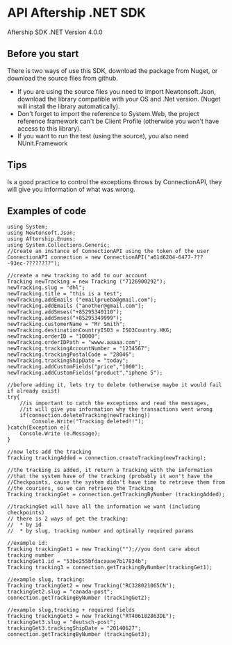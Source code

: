 API Aftership .NET SDK
==============

Aftership SDK .NET Version 4.0.0

Before you start
--------------

There is two ways of use this SDK, download the package from Nuget, or download
the source files from github.

  - If you are using the source files you need to import Newtonsoft.Json,
  download the library compatible with your OS and .Net version. (Nuget will
  install the library automatically).
  - Don't forget to import the reference to System.Web, the project reference
  framework can't be Client Profile (otherwise you won't have access to this
  library).
  - If you want to run the test (using the source), you also need NUnit.Framework


Tips
--------------

  Is a good practice to control the exceptions throws by ConnectionAPI, they
  will give you information of what was wrong.


Examples of code
--------------

	using System;
	using Newtonsoft.Json;
	using Aftership.Enums;
	using System.Collections.Generic;
	//Create an instance of ConnectionAPI using the token of the user
	ConnectionAPI connection = new ConnectionAPI("a61d6204-6477-???-93ec-????????");

 	//create a new tracking to add to our account
 	Tracking newTracking = new Tracking ("7126900292");
 	newTracking.slug = "dhl";
 	newTracking.title = "this is a test";
 	newTracking.addEmails ("emailprueba@gmail.com");
 	newTracking.addEmails ("another@gmail.com");
 	newTracking.addSmses("+85295340110");
 	newTracking.addSmses("+85295349999");
 	newTracking.customerName = "Mr Smith";
 	newTracking.destinationCountryISO3 = ISO3Country.HKG;
 	newTracking.orderID = "10000";
 	newTracking.orderIDPath = "wwww.aaaaa.com";
 	newTracking.trackingAccountNumber = "1234567";
 	newTracking.trackingPostalCode = "28046";
 	newTracking.trackingShipDate = "today";
 	newTracking.addCustomFields("price","1000");
 	newTracking.addCustomFields("product","iphone 5");

 	//before adding it, lets try to delete (otherwise maybe it would fail if already exist)
 	try{
 		//is important to catch the exceptions and read the messages,
 		//it will give you information why the transactions went wrong
 		if(connection.deleteTracking(newTracking))
 			Console.Write("Tracking deleted!!");
 	}catch(Exception e){
 		Console.Write (e.Message);
 	}

 	//now lets add the tracking
 	Tracking trackingAdded = connection.createTracking(newTracking);

 	//the tracking is added, it return a Tracking with the information
 	//that the system have of the tracking (probably it won't have the
 	//Checkpoints, cause the system didn't have time to retrieve them from
 	//the couriers, so we can retrieve the Tracking
 	Tracking trackingGet = connection.getTrackingByNumber (trackingAdded);

 	//trackingGet will have all the information we want (including checkpoints)
 	// there is 2 ways of get the tracking:
 	//	* by id
 	//	* by slug, tracking number and optinally required params

 	//example id:
 	Tracking trackingGet1 = new Tracking("");//you dont care about tracking number
 	trackingGet1.id = "53be255bfdacaaae7b17834b";
 	Tracking tracking3 = connection.getTrackingByNumber(trackingGet1);

 	//example slug, tracking:
 	Tracking trackingGet2 = new Tracking("RC328021065CN");
 	trackingGet2.slug = "canada-post";
 	connection.getTrackingByNumber (trackingGet2);

 	//example slug,tracking + required fields
 	Tracking trackingGet3 = new Tracking("RT406182863DE");
 	trackingGet3.slug = "deutsch-post";
 	trackingGet3.trackingShipDate = "20140627";
 	connection.getTrackingByNumber (trackingGet3);
